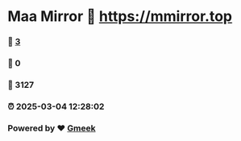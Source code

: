 # Maa Mirror :link: https://mmirror.top 
### :page_facing_up: [3](https://mmirror.top/tag.html) 
### :speech_balloon: 0 
### :hibiscus: 3127 
### :alarm_clock: 2025-03-04 12:28:02 
### Powered by :heart: [Gmeek](https://github.com/Meekdai/Gmeek)

